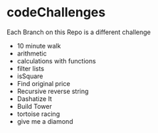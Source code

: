 # codeChallenges
Each Branch on this Repo is a different challenge

* 10 minute walk
* arithmetic
* calculations with functions
* filter lists
* isSquare
* Find original price
* Recursive reverse string
* Dashatize It
* Build Tower
* tortoise racing
* give me a diamond
